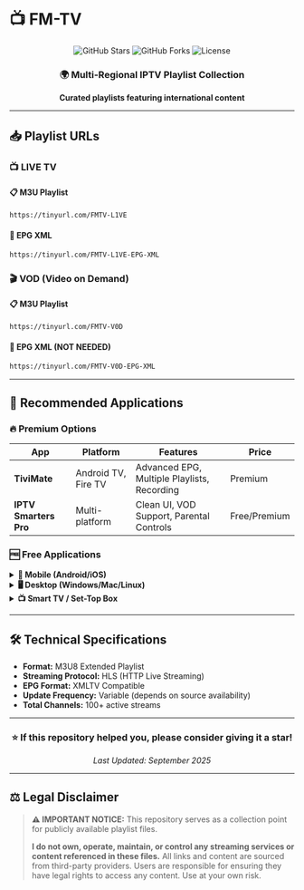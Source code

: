 # 📺 FM-TV

<div align="center">
  <img src="https://img.shields.io/github/stars/Jehovah-witnesses-here/FM-TV?style=for-the-badge&logo=github&color=gold" alt="GitHub Stars">
  <img src="https://img.shields.io/github/forks/Jehovah-witnesses-here/FM-TV?style=for-the-badge&logo=github&color=blue" alt="GitHub Forks">
  <img src="https://img.shields.io/github/license/Jehovah-witnesses-here/FM-TV?style=for-the-badge&color=green" alt="License">
</div>

<div align="center">
  <h3>🌍 Multi-Regional IPTV Playlist Collection</h3>
  <p><strong>Curated playlists featuring international content</strong></p>
</div>

---

## 📥 **Playlist URLs**

### 📺 **LIVE TV**

#### 📋 **M3U Playlist**
```bash
https://tinyurl.com/FMTV-L1VE
```

#### 📅 **EPG XML** 
```bash
https://tinyurl.com/FMTV-L1VE-EPG-XML
```

### 🎬 **VOD (Video on Demand)**

#### 📋 **M3U Playlist**
```bash
https://tinyurl.com/FMTV-V0D
```

#### 📅 **EPG XML (NOT NEEDED)** 
```bash
https://tinyurl.com/FMTV-V0D-EPG-XML
```

---

## 📱 **Recommended Applications**

### 🔥 **Premium Options**
| App | Platform | Features | Price |
|-----|----------|----------|-------|
| **TiviMate** | Android TV, Fire TV | Advanced EPG, Multiple Playlists, Recording | Premium |
| **IPTV Smarters Pro** | Multi-platform | Clean UI, VOD Support, Parental Controls | Free/Premium |

### 🆓 **Free Applications**

<details>
<summary><strong>📱 Mobile (Android/iOS)</strong></summary>

- **🏆 IPTV Smarters** - Professional interface with EPG integration
- **⚡ GSE Smart IPTV** - Advanced player with Chromecast support  
- **🎯 Perfect Player** - Lightweight and reliable performance
- **📺 OTT Navigator** - Modern UI with advanced filtering options

</details>

<details>
<summary><strong>🖥️ Desktop (Windows/Mac/Linux)</strong></summary>

- **🎬 VLC Media Player** - Universal media player with M3U support
- **🏠 Kodi** - Complete media center with IPTV PVR addons
- **💻 IPTV Smarters** - Cross-platform desktop application
- **🔧 Potplayer** - Advanced Windows media player

</details>

<details>
<summary><strong>📺 Smart TV / Set-Top Box</strong></summary>

- **🔥 TiviMate** (Android TV/Fire TV) - *Most recommended*
- **📱 IPTV Smarters** (Android TV/Fire TV/Apple TV)
- **🏠 Kodi** (Available on most smart TV platforms)
- **⚡ GSE Smart IPTV** (Apple TV, Android TV)

</details>

---

## 🛠️ **Technical Specifications**

- **Format:** M3U8 Extended Playlist
- **Streaming Protocol:** HLS (HTTP Live Streaming)
- **EPG Format:** XMLTV Compatible
- **Update Frequency:** Variable (depends on source availability)
- **Total Channels:** 100+ active streams

---

<div align="center">
  <h3>⭐ If this repository helped you, please consider giving it a star!</h3>
  <p><em>Last Updated: September 2025</em></p>
</div>

---

## ⚖️ **Legal Disclaimer**

> **⚠️ IMPORTANT NOTICE:** This repository serves as a collection point for publicly available playlist files. 
> 
> **I do not own, operate, maintain, or control any streaming services or content referenced in these files.** All links and content are sourced from third-party providers. Users are responsible for ensuring they have legal rights to access any content. Use at your own risk.
